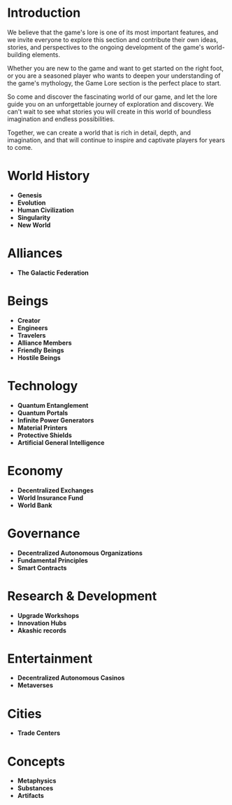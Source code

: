 # Introduction

We believe that the game's lore is one of its most important features, and we invite everyone to explore this section and contribute their own ideas, stories, and perspectives to the ongoing development of the game's world-building elements.

Whether you are new to the game and want to get started on the right foot, or you are a seasoned player who wants to deepen your understanding of the game's mythology, the Game Lore section is the perfect place to start.

So come and discover the fascinating world of our game, and let the lore guide you on an unforgettable journey of exploration and discovery. We can't wait to see what stories you will create in this world of boundless imagination and endless possibilities.

Together, we can create a world that is rich in detail, depth, and imagination, and that will continue to inspire and captivate players for years to come. 

# World History
  - **Genesis**
  - **Evolution**
  - **Human Civilization**
  - **Singularity**
  - **New World**
 
 
# Alliances
  - **The Galactic Federation**
  
# Beings
  - **Creator**
  - **Engineers**
  - **Travelers**
  - **Alliance Members**
  - **Friendly Beings**
  - **Hostile Beings**

# Technology
  - **Quantum Entanglement**
  - **Quantum Portals**
  - **Infinite Power Generators**
  - **Material Printers**
  - **Protective Shields**
  - **Artificial General Intelligence**

# Economy
  - **Decentralized Exchanges**
  - **World Insurance Fund**
  - **World Bank**

# Governance
  - **Decentralized Autonomous Organizations**
  - **Fundamental Principles**
  - **Smart Contracts**

# Research & Development
  - **Upgrade Workshops**
  - **Innovation Hubs**
  - **Akashic records**
 
# Entertainment
  - **Decentralized Autonomous Casinos**
  - **Metaverses**

# Cities
  - **Trade Centers**

# Concepts
  - **Metaphysics**
  - **Substances**
  - **Artifacts**
  
 




 

 
